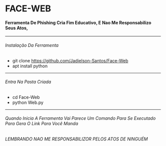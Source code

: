 # FACE-WEB

#### Ferramenta De Phishing Cria Fim Educativo, E Nao Me Responsabilizo Seus Atos,
---
###### Instalação Da Ferramenta
* git clone https://github.com/Jadielson-Santos/Face-Web
* apt install python
---
###### Entra Na Pasta Criada 
* cd Face-Web
* python Web.py
---
###### Quando Inicia A Ferramenta Vai Parece Um Comando Para Se Executado Para Gera O Link Para Você Manda

###### LEMBRANDO NAO ME RESPONSABILIZOR PELOS ATOS DE NINGUÉM